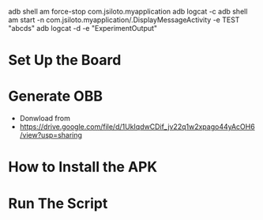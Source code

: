adb shell am force-stop com.jsiloto.myapplication 
adb logcat -c
adb shell am start -n com.jsiloto.myapplication/.DisplayMessageActivity -e TEST "abcds"
adb logcat -d -e "ExperimentOutput"



# Set Up the Board

# Generate OBB
- Donwload from
- https://drive.google.com/file/d/1UkIqdwCDif_jv22q1w2xpago44yAcOH6/view?usp=sharing

# How to Install the APK

# Run The Script
